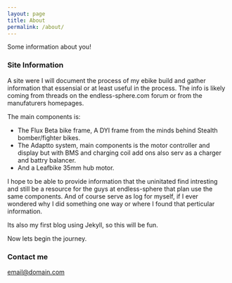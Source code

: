 ```yaml
---
layout: page
title: About
permalink: /about/
---
```


Some information about you!

### Site Information

A site were I will document the process of my ebike build and gather information that essensial or at least useful in the process. The info is likely coming from threads on the endless-sphere.com forum or from the manufaturers homepages. 

The main components is:

* The Flux Beta bike frame, A DYI frame from the minds behind Stealth bomber/fighter bikes.
* The Adaptto system, main components is the motor controller and display but with BMS and charging coil add ons also serv as a charger and battry balancer. 
* And a Leafbike 35mm hub motor.

I hope to be able to provide information that the uninitated find intresting and still be a resource for the guys at endless-sphere that plan use the same components. And of course serve as log for myself, if I ever wondered why I did something one way or where I found that perticular information. 

Its also my first blog using Jekyll, so this will be fun.

Now lets begin the journey. 

### Contact me

[email@domain.com](mailto:email@domain.com)
